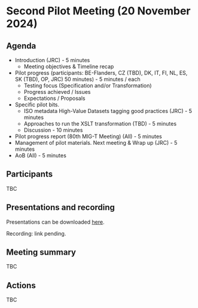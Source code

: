 # Second Pilot Meeting (20 November 2024)

## Agenda

*	Introduction (JRC) - 5 minutes
    * Meeting objectives & Timeline recap
*	Pilot progress (participants: BE-Flanders, CZ (TBD), DK, IT, FI, NL, ES, SK (TBD), OP, JRC) 50 minutes) - 5 minutes / each
    *	Testing focus (Specification and/or Transformation)
    * Progress achieved / Issues
    * Expectations / Proposals
*	Specific pilot bits.
    * ISO metadata High-Value Datasets tagging good practices (JRC) - 5 minutes
    * Approaches to run the XSLT transformation (TBD) - 5 minutes
    * Discussion - 10 minutes
* Pilot progress report (80th MIG-T Meeting) (All) - 5 minutes
* Management of pilot materials. Next meeting & Wrap up (JRC) - 5 minutes
* AoB (All) - 5 minutes

## Participants

TBC

## Presentations and recording

Presentations can be downloaded [here](https://github.com/INSPIRE-MIF/GeoDCAT-AP-pilot/tree/main/meetings/2024-11-20/presentations).

Recording: link pending. 

## Meeting summary

TBC

## Actions

TBC

